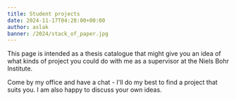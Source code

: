 ```yaml
---
title: Student projects
date: 2024-11-17T04:28:00+00:00
author: aslak
banner: /2024/stack_of_paper.jpg
---
```


This page is intended as a thesis catalogue that might give you an idea of what kinds of project you could do with me as a supervisor at the Niels Bohr Institute. 
<!-- more -->

Come by my office and have a chat - I'll do my best to find a project that suits you.  I am also happy to discuss your own ideas. 

